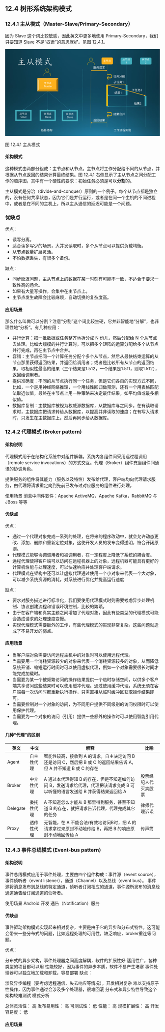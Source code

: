 
## 12.4 树形系统架构模式


### 12.4.1 主从模式（Master-Slave/Primary-Secondary）

因为 Slave 这个词比较敏感，因此英文中更多地使用 Primary-Secondary，我们只要知道 Slave 不是“奴隶”的意思就好。见图 12.4.1。

<img src='img/Slide15.svg'>

图 12.4.1 主从模式

#### 架构模式

这种模式由两部分组成：主节点和从节点。主节点将工作分配给不同的从节点，并根据从节点返回的结果计算最终结果。图 12.4.1 右侧显示了主从节点之间分配工作的顺序图，其中有一个硬性的要求：初始任务必须是可以**分割**的。

主从模式是分治（divide-and-conquer）原则的一个例子。每个从节点都是独立的，没有任何共享状态，因为它们是并行运行，或者是在同一个主机的不同进程中，或者是在不同的主机上，所以主从通信的延迟可能是一个问题。

### 优缺点

优点：

- 读写分离。
- 适合读多写少的场景，大并发读取时，多个从节点可以提供负载均衡。
- 从节点数量扩展灵活。
- 不怕数据丢失，有很多个备份。

缺点：

- 同步延迟问题，主从节点上的数据在某一时刻有可能不一致，不适合于要求一致性高的场合。
- 如果有大量写操作，会集中在主节点上。
- 主节点发生故障会比较麻烦，自动切换的复杂度高。

#### 应用场景

那么什么叫做可以分割？注意“分割”这个词比较生硬，它并非智能地“分解”，也非理性地“分析”。有几种应用：

- 并行计算：把一批数据或任务整齐地拆分成 N 份儿，然后分配给 N 个从节点去处理。比如大规模的并行计算时，可以把多个矩阵的运算分配给多个从节点并行完成，再在主节点中合并。
- 容错：主节点把同一个计算任务分配个多个从节点，然后从最快结束运算的从节点那里获得返回结果，并返回给调用者；或者是比较所有从节点的返回结果，取相似性最高的结果（三个结果是1.512，一个结果是1.511，则取1.512），返回给调用者。
- 提供准确度：不同的从节点执行同一个任务，但是它们各自的实现方式不同，比如，一个是用神经网络推理，一个用线性回归做预测，还有一个用表格匹配法取近似值，最终在主节点上用一种策略来决定最佳结果，如平均值或最多相似值。
- 数据库复制：主数据库被视为权威源数据库，从数据库与之同步。在有读取请求时，主数据库把请求转给从数据库，以提高并非读取的速度；在有写入请求时，只发生在主数据库上，然后再同步给从数据库。


### 12.4.2 代理模式 (Broker pattern)
#### 架构说明

代理模式用于在结构化系统中对组件解耦。系统内各组件间采用远过程调用（remote service invocations）的方式交互。代理（Broker）组件充当组件间通讯的协调角色。

提供服务的组件将其能力（服务以及特性）发布给代理，客户端均向代理请求服务，由代理将请求重定向到先前已发布过对应服务的组件进行处理。

使用场景
消息中间件软件：Apache ActiveMQ，Apache Kafka，RabbitMQ 与 JBoss 等等

#### 优缺点

优点：
- 通过一个代理对象完成一系列的处理，在将来的程序改动中，就会允许动态更改、添加、删除和重新定位对象，这使开发人员的发布变得透明，符合开闭原则。
- 代理模式能够协调调用者和被调用者，在一定程度上降低了系统的耦合度。
- 远程代理使得客户端可以访问在远程机器上的对象，远程机器可能具有更好的计算机性能与处理速度，可以快速响应并处理客户端请求。
- 代理模式在架构中还可以让虚拟代理通过使用一个小对象来代表一个大对象，可以减少系统资源的消耗，对系统进行优化并提高运行速度

缺点：

- 要求对服务描述进行标准化，我们要使用代理模式时则需要考虑异步处理机制、协议创建流程和错误环境控制，比较的繁琐。
- 由于在客户端和真实主题之间增加了代理对象，因此有些类型的代理模式可能会造成请求的处理速度变慢。
- 实现代理模式需要额外的工作，有些代理模式的实现非常复杂。这些问题就造成了不易开发的弱点。


#### 应用场景

- 当客户端对象需要访问远程主机中的对象时可以使用远程代理。
- 当需要用一个消耗资源较少的对象来代表一个消耗资源较多的对象，从而降低系统开销、缩短运行时间时可以使用虚拟代理，例如一个对象需要很长时间才能完成加载时。
- 当需要为某一个被频繁访问的操作结果提供一个临时存储空间，以供多个客户端共享访问这些结果时可以使用缓冲代理。通过使用缓冲代理，系统无须在客户端每一次访问时都重新执行操作，只需直接从临时缓冲区获取操作结果即可。
- 当需要控制对一个对象的访问，为不同用户提供不同级别的访问权限时可以使用保护代理。
- 当需要为一个对象的访问（引用）提供一些额外的操作时可以使用智能引用代理。


#### 几种“代理”的区别

|英文|中文|解释|比喻|
|-|-|-|-|
|Agent|自主性代理|智能性较高，接收到 A 的请求，自主决定访问 B 还是访问 C，然后把 B 或 C 的返回结果告诉 A，但 A 并不知道 B 或 C 的存在||
|Broker|中介性代理|A 通过本代理得知 B 的存在，但是不知道如何访问 B，发送请求给代理，代理把该请求变成 B 可以听懂的语言发送给 B 并获得结果返回给 A|股票经纪人代买卖股票|
|Delegate|委托性代理|A 不知道怎么才能从 B 那里得到服务，甚至不知道 B 的存在，就把请求告诉代理，代理完成其它的任务|律师代理诉讼|
|Proxy|透传性代理|无智能，在 A 不能合法/有效地访问B时，把 A 的请求拿过来原封不动地传给 B，再把 B 的响应原封不动地回传给 A|传声筒|

### 12.4.3 事件总线模式 (Event-bus pattern)

#### 架构说明

事件总线模式应用于事件处理，主要由四个组件构成：事件源（event source），事件侦听者（event listener），通道（Channel）以及总线（event bus）。 事件源将消息发布到总线的特定通道，侦听者订阅相应的通道，事件源所发布的消息经通道通告给订阅通道的侦听者。

使用场景
Android 开发
通告（Notification）服务

#### 优缺点
事件驱动架构模式实现起来相对复杂，主要是由于它的异步和分布式特性。这可能会带来一些分布式的问题，比如远程处理的可用性，缺乏响应，broker重连等问题。

优点：

分布式的异步架构，事件处理器之间高度解耦，软件的扩展性好
适用性广，各种类型的项目都可以用
性能较好，因为事件的异步本质，软件不易产生堵塞
事件处理器可以独立地加载和卸载，容易部署
缺点：

涉及异步编程（要考虑远程通信、失去响应等情况），开发相对复杂
难以支持原子性操作，因为事件通过会涉及多个处理器，很难回滚
分布式和异步特性导致这个架构较难测试
模式分析

总体灵活性： 高
发布易用性： 高
可测试性： 低
性能： 高
规模扩展性： 高
开发容易度： 低
#### 应用场景
